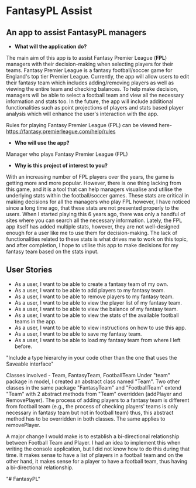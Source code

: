 # FantasyPL Assist

## An app to assist FantasyPL managers

- **What will the application do?**

The main aim of this app is to assist Fantasy Premier League (**FPL**) managers with their decision-making when 
selecting players for their teams. Fantasy Premier League is a fantasy football/soccer game for England's top tier
Premier League.
Currently, the app will allow users to edit their fantasy team which includes adding/removing players as well
as viewing the entire team and checking balances. To help make decision, managers will be able to select a football
team and view all the necessary information and stats too. In the future, the app will include additional 
functionalities such as point projections of players and stats based player analysis which will enhance the user's 
interaction with the app. 

Rules for playing Fantasy Premier League (FPL) can be viewed here- https://fantasy.premierleague.com/help/rules

- **Who will use the app?**

Manager who plays Fantasy Premier League (FPL)

- **Why is this project of interest to you?**

With an increasing number of FPL players over the years, the game is getting more and more popular. However, there is 
one thing lacking from this game, and it is a tool that can help managers visualise and utilise the underlying stats 
within the football/soccer games. These stats are critical in making decisions for all the managers who play FPL 
however, I have noticed since a long time ago, that these stats are not presented properly to the users. When I started 
playing this 6 years ago, there was only a handful of sites where you can search all the necessary information. Lately, 
the FPL app itself has added multiple stats, however, they are not well-designed enough for a user like me to use them 
for decision-making. The lack of functionalities related to these stats is what drives me to work on this topic, and
after completion, I hope to utilise this app to make decisions for my fantasy team based on the stats input.

## User Stories

- As a user, I want to be able to create a fantasy team of my own.
- As a user, I want to be able to add players to my fantasy team.
- As a user, I want to be able to remove players to my fantasy team.
- As a user, I want to be able to view the player list of my fantasy team.
- As a user, I want to be able to view the balance of my fantasy team.
- As a user, I want to be able to view the stats of the available football teams in the app.
- As a user, I want to be able to view instructions on how to use this app.
- As a user, I want to be able to save my fantasy team.
- As a user, I want to be able to load my fantasy team from where I left before.

"Include a type hierarchy in your code other than the one that uses the Saveable interface"

Classes involved - Team, FantasyTeam, FootballTeam
Under "team" package in model, I created an abstract class named "Team". Two other classes in the same package 
"FantasyTeam" and "FootballTeam" extend "Team" with 2 abstract methods from "Team" overridden (addPlayer and
RemovePlayer). The process of adding players to a fantasy team is different from football team (e.g., the process 
of checking players' teams is only necessary in fantasy team but not in football team) thus, this abstract method has 
to be overridden in both classes. The same applies to removePlayer.

A major change I would make is to establish a bi-directional relationship between Football Team and Player. I had an 
idea to implement this when writing the console application, but I did not know how to do this during that time. It 
makes sense to have a list of players in a football team and on the other hand, it makes sense for a player to have a 
football team, thus having a bi-directional relationship.

"# FantasyPL" 
